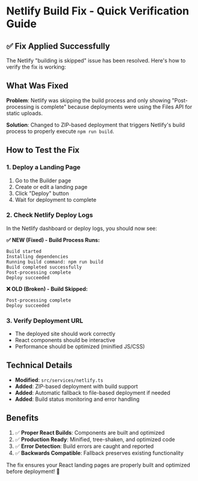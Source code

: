 # Netlify Build Fix - Quick Verification Guide

## ✅ Fix Applied Successfully

The Netlify "building is skipped" issue has been resolved. Here's how to verify the fix is working:

## What Was Fixed

**Problem**: Netlify was skipping the build process and only showing "Post-processing is complete" because deployments were using the Files API for static uploads.

**Solution**: Changed to ZIP-based deployment that triggers Netlify's build process to properly execute `npm run build`.

## How to Test the Fix

### 1. Deploy a Landing Page
1. Go to the Builder page
2. Create or edit a landing page
3. Click "Deploy" button
4. Wait for deployment to complete

### 2. Check Netlify Deploy Logs
In the Netlify dashboard or deploy logs, you should now see:

**✅ NEW (Fixed) - Build Process Runs:**
```
Build started
Installing dependencies
Running build command: npm run build
Build completed successfully
Post-processing complete
Deploy succeeded
```

**❌ OLD (Broken) - Build Skipped:**
```
Post-processing complete
Deploy succeeded
```

### 3. Verify Deployment URL
- The deployed site should work correctly
- React components should be interactive
- Performance should be optimized (minified JS/CSS)

## Technical Details

- **Modified**: `src/services/netlify.ts`
- **Added**: ZIP-based deployment with build support
- **Added**: Automatic fallback to file-based deployment if needed
- **Added**: Build status monitoring and error handling

## Benefits

1. ✅ **Proper React Builds**: Components are built and optimized
2. ✅ **Production Ready**: Minified, tree-shaken, and optimized code
3. ✅ **Error Detection**: Build errors are caught and reported
4. ✅ **Backwards Compatible**: Fallback preserves existing functionality

The fix ensures your React landing pages are properly built and optimized before deployment! 🚀
